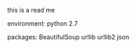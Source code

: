 this is a read me


environment:
    python 2.7

packages:
    BeautifulSoup
    urllib
    urllib2
    json
    
